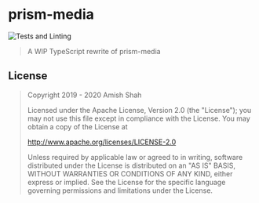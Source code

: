 # prism-media

![Tests and Linting](https://github.com/amishshah/prism-media/workflows/Tests%20and%20Linting/badge.svg?branch=ts-rewrite)

> A WIP TypeScript rewrite of prism-media

## License

> Copyright 2019 - 2020 Amish Shah
> 
> Licensed under the Apache License, Version 2.0 (the "License");
> you may not use this file except in compliance with the License.
> You may obtain a copy of the License at
> 
>    http://www.apache.org/licenses/LICENSE-2.0
> 
> Unless required by applicable law or agreed to in writing, software
> distributed under the License is distributed on an "AS IS" BASIS,
> WITHOUT WARRANTIES OR CONDITIONS OF ANY KIND, either express or implied.
> See the License for the specific language governing permissions and
> limitations under the License.
